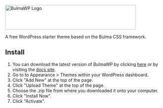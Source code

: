 <a href="https://bulmawp.io"><img src="https://bulmawp.io/assets/img/logo-dark.png" width="421" height="80" alt="BulmaWP Logo"></a>

A free WordPress starter theme based on the Bulma CSS framework.

## Install

1. You can download the latest version of BulmaWP by clicking [here](https://github.com/tomhrtly/bulmawp/archive/master.zip) or by visiting the [docs site](https://bulmawp.io).
2. Go to to Appearance > Themes within your WordPress dashboard.
3. Click "Add New" at the top of the page.
4. Click "Upload Theme" at the top of the page.
5. Choose the .zip file from where you downloaded it onto your computer.
6. Click "Install Now".
7. Click "Activate".
